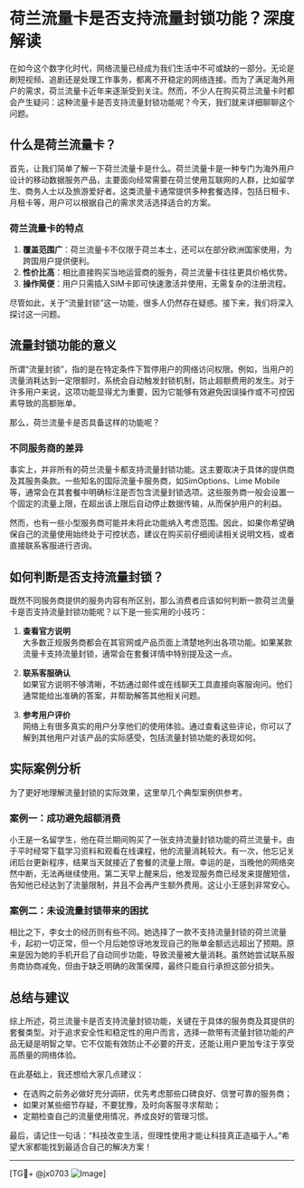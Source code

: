 # 荷兰流量卡是否支持流量封锁功能？深度解读

在如今这个数字化时代，网络流量已经成为我们生活中不可或缺的一部分。无论是刷短视频、追剧还是处理工作事务，都离不开稳定的网络连接。而为了满足海外用户的需求，荷兰流量卡近年来逐渐受到关注。然而，不少人在购买荷兰流量卡时都会产生疑问：这种流量卡是否支持流量封锁功能呢？今天，我们就来详细聊聊这个问题。

## 什么是荷兰流量卡？

首先，让我们简单了解一下荷兰流量卡是什么。荷兰流量卡是一种专门为海外用户设计的移动数据服务产品，主要面向经常需要在荷兰使用互联网的人群，比如留学生、商务人士以及旅游爱好者。这类流量卡通常提供多种套餐选择，包括日租卡、月租卡等，用户可以根据自己的需求灵活选择适合的方案。

### 荷兰流量卡的特点

1. **覆盖范围广**：荷兰流量卡不仅限于荷兰本土，还可以在部分欧洲国家使用，为跨国用户提供便利。
2. **性价比高**：相比直接购买当地运营商的服务，荷兰流量卡往往更具价格优势。
3. **操作简便**：用户只需插入SIM卡即可快速激活并使用，无需复杂的注册流程。

尽管如此，关于“流量封锁”这一功能，很多人仍然存在疑惑。接下来，我们将深入探讨这一问题。

## 流量封锁功能的意义

所谓“流量封锁”，指的是在特定条件下暂停用户的网络访问权限。例如，当用户的流量消耗达到一定限额时，系统会自动触发封锁机制，防止超额费用的发生。对于许多用户来说，这项功能显得尤为重要，因为它能够有效避免因误操作或不可控因素导致的高额账单。

那么，荷兰流量卡是否具备这样的功能呢？

### 不同服务商的差异

事实上，并非所有的荷兰流量卡都支持流量封锁功能。这主要取决于具体的提供商及其服务条款。一些知名的国际流量卡服务商，如SimOptions、Lime Mobile等，通常会在其套餐中明确标注是否包含流量封锁选项。这些服务商一般会设置一个固定的流量上限，在超出该上限后自动停止数据传输，从而保护用户的利益。

然而，也有一些小型服务商可能并未将此功能纳入考虑范围。因此，如果你希望确保自己的流量使用始终处于可控状态，建议在购买前仔细阅读相关说明文档，或者直接联系客服进行咨询。

## 如何判断是否支持流量封锁？

既然不同服务商提供的服务内容有所区别，那么消费者应该如何判断一款荷兰流量卡是否支持流量封锁功能呢？以下是一些实用的小技巧：

1. **查看官方说明**  
   大多数正规服务商都会在其官网或产品页面上清楚地列出各项功能。如果某款流量卡支持流量封锁，通常会在套餐详情中特别提及这一点。

2. **联系客服确认**  
   如果官方说明不够清晰，不妨通过邮件或在线聊天工具直接向客服询问。他们通常能给出准确的答案，并帮助解答其他相关问题。

3. **参考用户评价**  
   网络上有很多真实的用户分享他们的使用体验。通过查看这些评论，你可以了解到其他用户对该产品的实际感受，包括流量封锁功能的表现如何。

## 实际案例分析

为了更好地理解流量封锁的实际效果，这里举几个典型案例供参考。

### 案例一：成功避免超额消费
小王是一名留学生，他在荷兰期间购买了一张支持流量封锁功能的荷兰流量卡。由于平时经常下载学习资料和观看在线课程，他的流量消耗较大。有一次，他忘记关闭后台更新程序，结果当天就接近了套餐的流量上限。幸运的是，当晚他的网络突然中断，无法再继续使用。第二天早上醒来后，他发现服务商已经发来提醒短信，告知他已经达到了流量限制，并且不会再产生额外费用。这让小王感到非常安心。

### 案例二：未设流量封锁带来的困扰
相比之下，李女士的经历则有些不同。她选择了一款不支持流量封锁的荷兰流量卡，起初一切正常，但一个月后她惊讶地发现自己的账单金额远远超出了预期。原来是因为她的手机开启了自动同步功能，导致流量被大量消耗。虽然她尝试联系服务商协商减免，但由于缺乏明确的政策保障，最终只能自行承担这部分损失。

## 总结与建议

综上所述，荷兰流量卡是否支持流量封锁功能，关键在于具体的服务商及其提供的套餐类型。对于追求安全性和稳定性的用户而言，选择一款带有流量封锁功能的产品无疑是明智之举。它不仅能有效防止不必要的开支，还能让用户更加专注于享受高质量的网络体验。

在此基础上，我还想给大家几点建议：
- 在选购之前务必做好充分调研，优先考虑那些口碑良好、信誉可靠的服务商；
- 如果对某些细节存疑，不要犹豫，及时向客服寻求帮助；
- 定期检查自己的流量使用情况，养成良好的管理习惯。

最后，请记住一句话：“科技改变生活，但理性使用才能让科技真正造福于人。”希望大家都能找到最适合自己的解决方案！

---

[TG💪+ @jx0703 ![Image](https://github.com/user-attachments/assets/dbca1d08-cadb-493c-b0ec-ad6f7a83f270)]